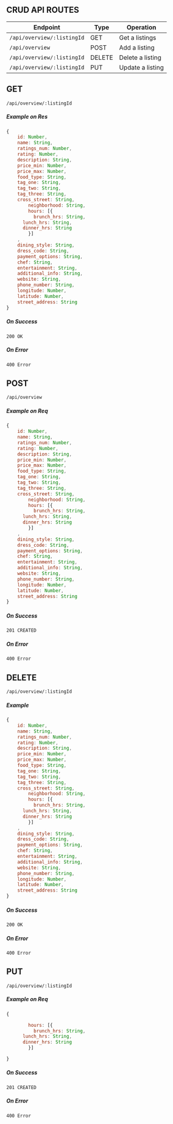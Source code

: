 ## CRUD API ROUTES

| Endpoint                  | Type   | Operation                 |
|---------------------------|--------|---------------------------|
| `/api/overview/:listingId`| GET    | Get a listings            |
| `/api/overview`           | POST   | Add a listing             |
| `/api/overview/:listingId`| DELETE | Delete a listing          |
| `/api/overview/:listingId`| PUT    | Update a listing          |


## GET

`/api/overview/:listingId`

##### Example on Res

```js
{
	id: Number,
	name: String,
	ratings_num: Number,
	rating: Number,
	description: String,
	price_min: Number,
	price_max: Number,
	food_type: String,
	tag_one: String,
	tag_two: String,
	tag_three: String,
	cross_street: String,
        neighborhood: String,
        hours: [{
          brunch_hrs: String,
	  lunch_hrs: String,
	  dinner_hrs: String
        }]
	,
	dining_style: String,
	dress_code: String,
	payment_options: String,
	chef: String,
	entertainment: String,
	additional_info: String,
	website: String,
	phone_number: String,
	longitude: Number,
	latitude: Number,
	street_address: String
}
```
##### On Success

`200 OK`

##### On Error

`400 Error`


## POST

`/api/overview`

##### Example on Req

```js
{
	id: Number,
	name: String,
	ratings_num: Number,
	rating: Number,
	description: String,
	price_min: Number,
	price_max: Number,
	food_type: String,
	tag_one: String,
	tag_two: String,
	tag_three: String,
	cross_street: String,
        neighborhood: String,
        hours: [{
          brunch_hrs: String,
	  lunch_hrs: String,
	  dinner_hrs: String
        }]
	,
	dining_style: String,
	dress_code: String,
	payment_options: String,
	chef: String,
	entertainment: String,
	additional_info: String,
	website: String,
	phone_number: String,
	longitude: Number,
	latitude: Number,
	street_address: String
}
```
##### On Success

`201 CREATED`

##### On Error

`400 Error`

## DELETE

`/api/overview/:listingId`

##### Example 

```js
{
	id: Number,
	name: String,
	ratings_num: Number,
	rating: Number,
	description: String,
	price_min: Number,
	price_max: Number,
	food_type: String,
	tag_one: String,
	tag_two: String,
	tag_three: String,
	cross_street: String,
        neighborhood: String,
        hours: [{
          brunch_hrs: String,
	  lunch_hrs: String,
	  dinner_hrs: String
        }]
	,
	dining_style: String,
	dress_code: String,
	payment_options: String,
	chef: String,
	entertainment: String,
	additional_info: String,
	website: String,
	phone_number: String,
	longitude: Number,
	latitude: Number,
	street_address: String
}
```

##### On Success

`200 OK`

##### On Error

`400 Error`

## PUT

`/api/overview/:listingId`

##### Example on Req


```js
{

        hours: [{
          brunch_hrs: String,
	  lunch_hrs: String,
	  dinner_hrs: String
        }]

}
```

##### On Success

`201 CREATED`

##### On Error

`400 Error`


